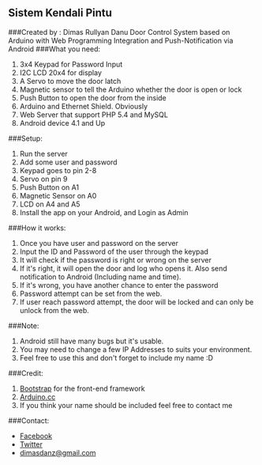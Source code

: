 Sistem Kendali Pintu
--------------------
###Created by : Dimas Rullyan Danu
Door Control System based on Arduino with Web Programming Integration and Push-Notification via Android
###What you need:
 1. 3x4 Keypad for Password Input
 1. I2C LCD 20x4 for display
 1. A Servo to move the door latch
 1. Magnetic sensor to tell the Arduino whether the door is open or lock
 1. Push Button to open the door from the inside
 1. Arduino and Ethernet Shield. Obviously
 1. Web Server that support PHP 5.4 and MySQL
 1. Android device 4.1 and Up

###Setup:
 1. Run the server
 1. Add some user and password
 1. Keypad goes to pin 2-8
 1. Servo on pin 9
 1. Push Button on A1
 1. Magnetic Sensor on A0
 1. LCD on A4 and A5
 1. Install the app on your Android, and Login as Admin

###How it works:
 1. Once you have user and password on the server
 1. Input the ID and Password of the user through the keypad
 1. It will check if the password is right or wrong on the server
 1. If it's right, it will open the door and log who opens it. Also send notification to Android (Including name and time).
 1. If it's wrong, you have another chance to enter the password
 1. Password attempt can be set from the web. 
 1. If user reach password attempt, the door will be locked and can only be unlock from the web.

###Note:
 1. Android still have many bugs but it's usable.
 2. You may need to change a few IP Addresses to suits your environment.
 3. Feel free to use this and don't forget to include my name :D

###Credit:
 1. [Bootstrap](http://www.getbootstrap.com/) for the front-end framework
 1. [Arduino.cc](http://www.arduino.cc/)
 1. If you think your name should be included feel free to contact me

###Contact:
 + [Facebook](http://www.facebook.com/Dimasdanz)
 + [Twitter](http://www.twitter.com/Dimasdanz)
 + dimasdanz@gmail.com
